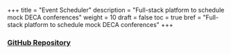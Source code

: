 +++
title = "Event Scheduler"
description = "Full-stack platform to schedule mock DECA conferences"
weight = 10
draft = false
toc = true
bref = "Full-stack platform to schedule mock DECA conferences"
+++

### [GitHub Repository](https://github.com/VCHS-DECA-Software/Event-Scheduler)
